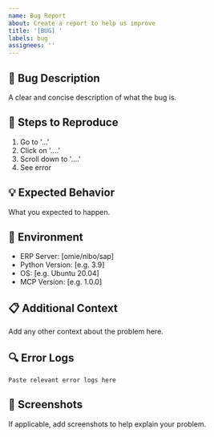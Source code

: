 ```yaml
---
name: Bug Report
about: Create a report to help us improve
title: '[BUG] '
labels: bug
assignees: ''
---
```


## 🐛 Bug Description
A clear and concise description of what the bug is.

## 🔄 Steps to Reproduce
1. Go to '...'
2. Click on '....'
3. Scroll down to '....'
4. See error

## 💡 Expected Behavior
What you expected to happen.

## 📱 Environment
- ERP Server: [omie/nibo/sap]
- Python Version: [e.g. 3.9]
- OS: [e.g. Ubuntu 20.04]
- MCP Version: [e.g. 1.0.0]

## 📋 Additional Context
Add any other context about the problem here.

## 🔍 Error Logs
```
Paste relevant error logs here
```

## 📸 Screenshots
If applicable, add screenshots to help explain your problem.